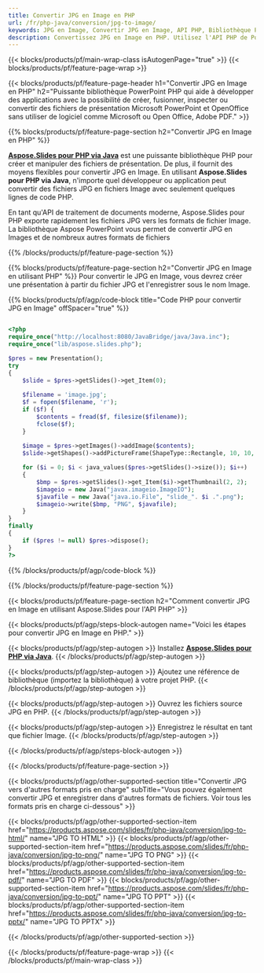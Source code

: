```yaml
---
title: Convertir JPG en Image en PHP
url: /fr/php-java/conversion/jpg-to-image/
keywords: JPG en Image, Convertir JPG en Image, API PHP, Bibliothèque PHP, JPG, Image
description: Convertissez JPG en Image en PHP. Utilisez l'API PHP de PowerPoint pour convertir les fichiers JPG en Image
---
```


{{< blocks/products/pf/main-wrap-class isAutogenPage="true" >}}
{{< blocks/products/pf/feature-page-wrap >}}

{{< blocks/products/pf/feature-page-header h1="Convertir JPG en Image en PHP" h2="Puissante bibliothèque PowerPoint PHP qui aide à développer des applications avec la possibilité de créer, fusionner, inspecter ou convertir des fichiers de présentation Microsoft PowerPoint et OpenOffice sans utiliser de logiciel comme Microsoft ou Open Office, Adobe PDF." >}}

{{% blocks/products/pf/feature-page-section h2="Convertir JPG en Image en PHP" %}}

[**Aspose.Slides pour PHP via Java**](https://products.aspose.com/slides/fr/php-java/) est une puissante bibliothèque PHP pour créer et manipuler des fichiers de présentation. De plus, il fournit des moyens flexibles pour convertir JPG en Image. En utilisant **Aspose.Slides pour PHP via Java**, n'importe quel développeur ou application peut convertir des fichiers JPG en fichiers Image avec seulement quelques lignes de code PHP.

En tant qu'API de traitement de documents moderne, Aspose.Slides pour PHP exporte rapidement les fichiers JPG vers les formats de fichier Image. La bibliothèque Aspose PowerPoint vous permet de convertir JPG en Images et de nombreux autres formats de fichiers

{{% /blocks/products/pf/feature-page-section %}}

{{% blocks/products/pf/feature-page-section  h2="Convertir JPG en Image en utilisant PHP" %}}
Pour convertir le JPG en Image, vous devrez créer une présentation à partir du fichier JPG et l'enregistrer sous le nom Image.

{{% blocks/products/pf/agp/code-block title="Code PHP pour convertir JPG en Image" offSpacer="true" %}}

```php

<?php
require_once("http://localhost:8080/JavaBridge/java/Java.inc");
require_once("lib/aspose.slides.php");

$pres = new Presentation();
try
{
    $slide = $pres->getSlides()->get_Item(0);
    
    $filename = 'image.jpg';
    $f = fopen($filename, 'r');
    if ($f) {
        $contents = fread($f, filesize($filename));
        fclose($f);
    }
    
    $image = $pres->getImages()->addImage($contents);
    $slide->getShapes()->addPictureFrame(ShapeType::Rectangle, 10, 10, 100, 100, $image);

    for ($i = 0; $i < java_values($pres->getSlides()->size()); $i++)
    {
        $bmp = $pres->getSlides()->get_Item($i)->getThumbnail(2, 2);
        $imageio = new Java("javax.imageio.ImageIO");
        $javafile = new Java("java.io.File", "slide_". $i .".png");
        $imageio->write($bmp, "PNG", $javafile);
    }
}
finally
{
    if ($pres != null) $pres->dispose();
}
?>
```


{{% /blocks/products/pf/agp/code-block %}}

{{% /blocks/products/pf/feature-page-section %}}

{{< blocks/products/pf/feature-page-section  h2="Comment convertir JPG en Image en utilisant Aspose.Slides pour l'API PHP" >}}

{{< blocks/products/pf/agp/steps-block-autogen name="Voici les étapes pour convertir JPG en Image en PHP." >}}

{{< blocks/products/pf/agp/step-autogen >}}
Installez [**Aspose.Slides pour PHP via Java**](https://products.aspose.com/slides/fr/php-java/).
{{< /blocks/products/pf/agp/step-autogen >}}

{{< blocks/products/pf/agp/step-autogen >}}
Ajoutez une référence de bibliothèque (importez la bibliothèque) à votre projet PHP.
{{< /blocks/products/pf/agp/step-autogen >}}

{{< blocks/products/pf/agp/step-autogen >}}
Ouvrez les fichiers source JPG en PHP.
{{< /blocks/products/pf/agp/step-autogen >}}

{{< blocks/products/pf/agp/step-autogen >}}
Enregistrez le résultat en tant que fichier Image.
{{< /blocks/products/pf/agp/step-autogen >}}

{{< /blocks/products/pf/agp/steps-block-autogen >}}

{{< /blocks/products/pf/feature-page-section >}}

{{< blocks/products/pf/agp/other-supported-section title="Convertir JPG vers d'autres formats pris en charge" subTitle="Vous pouvez également convertir JPG et enregistrer dans d'autres formats de fichiers. Voir tous les formats pris en charge ci-dessous" >}}

{{< blocks/products/pf/agp/other-supported-section-item href="https://products.aspose.com/slides/fr/php-java/conversion/jpg-to-html/" name="JPG TO HTML" >}}
{{< blocks/products/pf/agp/other-supported-section-item href="https://products.aspose.com/slides/fr/php-java/conversion/jpg-to-png/" name="JPG TO PNG" >}}
{{< blocks/products/pf/agp/other-supported-section-item href="https://products.aspose.com/slides/fr/php-java/conversion/jpg-to-pdf/" name="JPG TO PDF" >}}
{{< blocks/products/pf/agp/other-supported-section-item href="https://products.aspose.com/slides/fr/php-java/conversion/jpg-to-ppt/" name="JPG TO PPT" >}}
{{< blocks/products/pf/agp/other-supported-section-item href="https://products.aspose.com/slides/fr/php-java/conversion/jpg-to-pptx/" name="JPG TO PPTX" >}}


{{< /blocks/products/pf/agp/other-supported-section >}}

{{< /blocks/products/pf/feature-page-wrap >}}
{{< /blocks/products/pf/main-wrap-class >}}